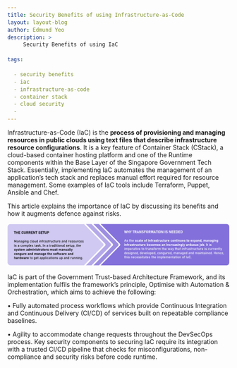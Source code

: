 ```yaml
---
title: Security Benefits of using Infrastructure-as-Code
layout: layout-blog
author: Edmund Yeo
description: >
     Security Benefits of using IaC

tags:

  - security benefits
  - iac
  - infrastructure-as-code
  - container stack
  - cloud security
  - 
---
```


Infrastructure-as-Code (IaC) is the **process of provisioning and managing resources in public clouds using text files that describe infrastructure resource configurations**. It is a key feature of Container Stack (CStack), a cloud-based container hosting platform and one of the Runtime components within the Base Layer of the Singapore Government Tech Stack. Essentially, implementing IaC automates the management of an application’s tech stack and replaces manual effort required for resource management. Some examples of IaC tools include Terraform, Puppet, Ansible and Chef.

This article explains the importance of IaC by discussing its benefits and how it augments defence against risks.

![Security_benefits_img01](/assets/img/securitybenefits_iac01.png)

IaC is part of the Government Trust-based Architecture Framework, and its implementation fulfils the framework’s principle, Optimise with Automation & Orchestration, which aims to achieve the following:

• Fully automated process workflows which provide Continuous Integration and Continuous Delivery (CI/CD) of services built on repeatable
compliance baselines.

• Agility to accommodate change requests throughout the DevSecOps process. Key security components to securing IaC require its integration with a trusted CI/CD pipeline that checks for misconfigurations, non-compliance and security risks before code runtime.


